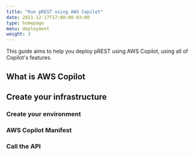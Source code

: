 ```yaml
---
title: "Run pREST using AWS Copilot"
date: 2021-12-17T17:00:00-03:00
type: homepage
menu: deployment
weight: 3
---
```


This guide aims to help you deploy pREST using AWS Copilot, using all
of Copilot's features.

## What is AWS Copilot

## Create your infrastructure

### Create your environment

### AWS Copilot Manifest

### Call the API